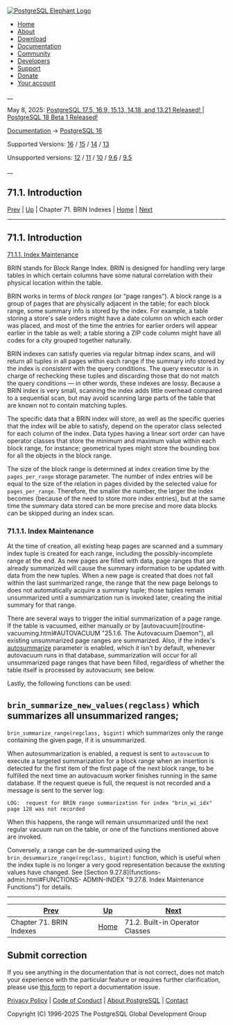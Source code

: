 [ ![PostgreSQL Elephant Logo](/media/img/about/press/elephant.png) ](/)

  * [Home](/ "Home")
  * [About](/about/ "About")
  * [Download](/download/ "Download")
  * [Documentation](/docs/ "Documentation")
  * [Community](/community/ "Community")
  * [Developers](/developer/ "Developers")
  * [Support](/support/ "Support")
  * [Donate](/about/donate/ "Donate")
  * [Your account](/account/ "Your account")

__

May 8, 2025: [ PostgreSQL 17.5, 16.9, 15.13, 14.18, and 13.21 Released! ](/about/news/postgresql-175-169-1513-1418-and-1321-released-3072/) | [ PostgreSQL 18 Beta 1 Released! ](/about/news/postgresql-18-beta-1-released-3070/)

[Documentation](/docs/ "Documentation") -> [PostgreSQL
16](/docs/16/index.html)

Supported Versions: [16](/docs/16/brin-intro.html "PostgreSQL 16 -
71.1. Introduction") / [15](/docs/15/brin-intro.html "PostgreSQL 15 -
71.1. Introduction") / [14](/docs/14/brin-intro.html "PostgreSQL 14 -
71.1. Introduction") / [13](/docs/13/brin-intro.html "PostgreSQL 13 -
71.1. Introduction")

Unsupported versions: [12](/docs/12/brin-intro.html "PostgreSQL 12 -
71.1. Introduction") / [11](/docs/11/brin-intro.html "PostgreSQL 11 -
71.1. Introduction") / [10](/docs/10/brin-intro.html "PostgreSQL 10 -
71.1. Introduction") / [9.6](/docs/9.6/brin-intro.html "PostgreSQL 9.6 -
71.1. Introduction") / [9.5](/docs/9.5/brin-intro.html "PostgreSQL 9.5 -
71.1. Introduction")

__

71.1. Introduction  
---  
[Prev](brin.html "Chapter 71. BRIN Indexes")  | [Up](brin.html "Chapter 71. BRIN Indexes") | Chapter 71. BRIN Indexes | [Home](index.html "PostgreSQL 16.9 Documentation") |  [Next](brin-builtin-opclasses.html "71.2. Built-in Operator Classes")  
  
* * *

## 71.1. Introduction #

[71.1.1. Index Maintenance](brin-intro.html#BRIN-OPERATION)

BRIN stands for Block Range Index. BRIN is designed for handling very large
tables in which certain columns have some natural correlation with their
physical location within the table.

BRIN works in terms of _block ranges_ (or “page ranges”). A block range is a
group of pages that are physically adjacent in the table; for each block
range, some summary info is stored by the index. For example, a table storing
a store's sale orders might have a date column on which each order was placed,
and most of the time the entries for earlier orders will appear earlier in the
table as well; a table storing a ZIP code column might have all codes for a
city grouped together naturally.

BRIN indexes can satisfy queries via regular bitmap index scans, and will
return all tuples in all pages within each range if the summary info stored by
the index is _consistent_ with the query conditions. The query executor is in
charge of rechecking these tuples and discarding those that do not match the
query conditions — in other words, these indexes are lossy. Because a BRIN
index is very small, scanning the index adds little overhead compared to a
sequential scan, but may avoid scanning large parts of the table that are
known not to contain matching tuples.

The specific data that a BRIN index will store, as well as the specific
queries that the index will be able to satisfy, depend on the operator class
selected for each column of the index. Data types having a linear sort order
can have operator classes that store the minimum and maximum value within each
block range, for instance; geometrical types might store the bounding box for
all the objects in the block range.

The size of the block range is determined at index creation time by the
`pages_per_range` storage parameter. The number of index entries will be equal
to the size of the relation in pages divided by the selected value for
`pages_per_range`. Therefore, the smaller the number, the larger the index
becomes (because of the need to store more index entries), but at the same
time the summary data stored can be more precise and more data blocks can be
skipped during an index scan.

### 71.1.1. Index Maintenance #

At the time of creation, all existing heap pages are scanned and a summary
index tuple is created for each range, including the possibly-incomplete range
at the end. As new pages are filled with data, page ranges that are already
summarized will cause the summary information to be updated with data from the
new tuples. When a new page is created that does not fall within the last
summarized range, the range that the new page belongs to does not
automatically acquire a summary tuple; those tuples remain unsummarized until
a summarization run is invoked later, creating the initial summary for that
range.

There are several ways to trigger the initial summarization of a page range.
If the table is vacuumed, either manually or by [autovacuum](routine-
vacuuming.html#AUTOVACUUM "25.1.6. The Autovacuum Daemon"), all existing
unsummarized page ranges are summarized. Also, if the index's
[autosummarize](sql-createindex.html#INDEX-RELOPTION-AUTOSUMMARIZE) parameter
is enabled, which it isn't by default, whenever autovacuum runs in that
database, summarization will occur for all unsummarized page ranges that have
been filled, regardless of whether the table itself is processed by
autovacuum; see below.

Lastly, the following functions can be used:

`brin_summarize_new_values(regclass)` which summarizes all unsummarized
ranges;  
---  
`brin_summarize_range(regclass, bigint)` which summarizes only the range
containing the given page, if it is unsummarized.  
  
When autosummarization is enabled, a request is sent to `autovacuum` to
execute a targeted summarization for a block range when an insertion is
detected for the first item of the first page of the next block range, to be
fulfilled the next time an autovacuum worker finishes running in the same
database. If the request queue is full, the request is not recorded and a
message is sent to the server log:

    
    
    LOG:  request for BRIN range summarization for index "brin_wi_idx" page 128 was not recorded
    

When this happens, the range will remain unsummarized until the next regular
vacuum run on the table, or one of the functions mentioned above are invoked.

Conversely, a range can be de-summarized using the
`brin_desummarize_range(regclass, bigint)` function, which is useful when the
index tuple is no longer a very good representation because the existing
values have changed. See [Section 9.27.8](functions-admin.html#FUNCTIONS-
ADMIN-INDEX "9.27.8. Index Maintenance Functions") for details.

* * *

[Prev](brin.html "Chapter 71. BRIN Indexes")  | [Up](brin.html "Chapter 71. BRIN Indexes") |  [Next](brin-builtin-opclasses.html "71.2. Built-in Operator Classes")  
---|---|---  
Chapter 71. BRIN Indexes  | [Home](index.html "PostgreSQL 16.9 Documentation") |  71.2. Built-in Operator Classes  
  
## Submit correction

If you see anything in the documentation that is not correct, does not match
your experience with the particular feature or requires further clarification,
please use [this form](/account/comments/new/16/brin-intro.html/) to report a
documentation issue.

[Privacy Policy](/about/privacypolicy) | [Code of Conduct](/about/policies/coc/) | [About PostgreSQL](/about/) | [Contact](/about/contact/)  

Copyright (C) 1996-2025 The PostgreSQL Global Development Group

